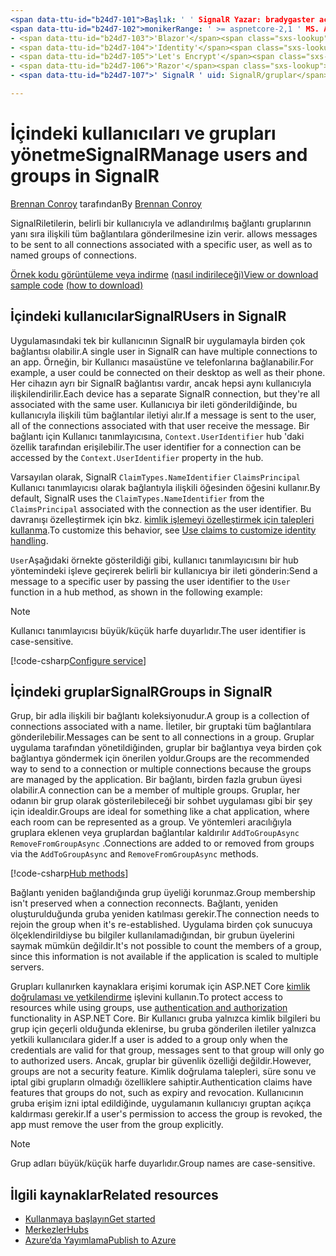```yaml
---
<span data-ttu-id="b24d7-101">Başlık: ' ' SignalR Yazar: bradygaster açıklaması: ' içindeki kullanıcıları ve grupları yönetme ASP.NET Core SignalR Kullanıcı ve grup yönetimine genel bakış. '</span><span class="sxs-lookup"><span data-stu-id="b24d7-101">title: 'Manage users and groups in SignalR' author: bradygaster description: 'Overview of ASP.NET Core SignalR User and Group management.'</span></span>
<span data-ttu-id="b24d7-102">monikerRange: ' >= aspnetcore-2,1 ' MS. Author: bradyg MS. Custom: MVC MS. Date: 05/17/2020 No-loc:</span><span class="sxs-lookup"><span data-stu-id="b24d7-102">monikerRange: '>= aspnetcore-2.1' ms.author: bradyg ms.custom: mvc ms.date: 05/17/2020 no-loc:</span></span>
- <span data-ttu-id="b24d7-103">'Blazor'</span><span class="sxs-lookup"><span data-stu-id="b24d7-103">'Blazor'</span></span>
- <span data-ttu-id="b24d7-104">'Identity'</span><span class="sxs-lookup"><span data-stu-id="b24d7-104">'Identity'</span></span>
- <span data-ttu-id="b24d7-105">'Let's Encrypt'</span><span class="sxs-lookup"><span data-stu-id="b24d7-105">'Let's Encrypt'</span></span>
- <span data-ttu-id="b24d7-106">'Razor'</span><span class="sxs-lookup"><span data-stu-id="b24d7-106">'Razor'</span></span>
- <span data-ttu-id="b24d7-107">' SignalR ' uid: SignalR/gruplar</span><span class="sxs-lookup"><span data-stu-id="b24d7-107">'SignalR' uid: signalr/groups</span></span>

---
```


# <a name="manage-users-and-groups-in-signalr"></a><span data-ttu-id="b24d7-108">İçindeki kullanıcıları ve grupları yönetmeSignalR</span><span class="sxs-lookup"><span data-stu-id="b24d7-108">Manage users and groups in SignalR</span></span>

<span data-ttu-id="b24d7-109">[Brennan Conroy](https://github.com/BrennanConroy) tarafından</span><span class="sxs-lookup"><span data-stu-id="b24d7-109">By [Brennan Conroy](https://github.com/BrennanConroy)</span></span>

SignalR<span data-ttu-id="b24d7-110">iletilerin, belirli bir kullanıcıyla ve adlandırılmış bağlantı gruplarının yanı sıra ilişkili tüm bağlantılara gönderilmesine izin verir.</span><span class="sxs-lookup"><span data-stu-id="b24d7-110"> allows messages to be sent to all connections associated with a specific user, as well as to named groups of connections.</span></span>

<span data-ttu-id="b24d7-111">[Örnek kodu görüntüleme veya indirme](https://github.com/dotnet/AspNetCore.Docs/tree/master/aspnetcore/signalr/groups/sample/) [(nasıl indirileceği)](xref:index#how-to-download-a-sample)</span><span class="sxs-lookup"><span data-stu-id="b24d7-111">[View or download sample code](https://github.com/dotnet/AspNetCore.Docs/tree/master/aspnetcore/signalr/groups/sample/) [(how to download)](xref:index#how-to-download-a-sample)</span></span>

## <a name="users-in-signalr"></a><span data-ttu-id="b24d7-112">İçindeki kullanıcılarSignalR</span><span class="sxs-lookup"><span data-stu-id="b24d7-112">Users in SignalR</span></span>

<span data-ttu-id="b24d7-113">Uygulamasındaki tek bir kullanıcının SignalR bir uygulamayla birden çok bağlantısı olabilir.</span><span class="sxs-lookup"><span data-stu-id="b24d7-113">A single user in SignalR can have multiple connections to an app.</span></span> <span data-ttu-id="b24d7-114">Örneğin, bir Kullanıcı masaüstüne ve telefonlarına bağlanabilir.</span><span class="sxs-lookup"><span data-stu-id="b24d7-114">For example, a user could be connected on their desktop as well as their phone.</span></span> <span data-ttu-id="b24d7-115">Her cihazın ayrı bir SignalR bağlantısı vardır, ancak hepsi aynı kullanıcıyla ilişkilendirilir.</span><span class="sxs-lookup"><span data-stu-id="b24d7-115">Each device has a separate SignalR connection, but they're all associated with the same user.</span></span> <span data-ttu-id="b24d7-116">Kullanıcıya bir ileti gönderildiğinde, bu kullanıcıyla ilişkili tüm bağlantılar iletiyi alır.</span><span class="sxs-lookup"><span data-stu-id="b24d7-116">If a message is sent to the user, all of the connections associated with that user receive the message.</span></span> <span data-ttu-id="b24d7-117">Bir bağlantı için Kullanıcı tanımlayıcısına, `Context.UserIdentifier` hub 'daki özellik tarafından erişilebilir.</span><span class="sxs-lookup"><span data-stu-id="b24d7-117">The user identifier for a connection can be accessed by the `Context.UserIdentifier` property in the hub.</span></span>

<span data-ttu-id="b24d7-118">Varsayılan olarak, SignalR `ClaimTypes.NameIdentifier` `ClaimsPrincipal` Kullanıcı tanımlayıcısı olarak bağlantıyla ilişkili öğesinden öğesini kullanır.</span><span class="sxs-lookup"><span data-stu-id="b24d7-118">By default, SignalR uses the `ClaimTypes.NameIdentifier` from the `ClaimsPrincipal` associated with the connection as the user identifier.</span></span> <span data-ttu-id="b24d7-119">Bu davranışı özelleştirmek için bkz. [kimlik işlemeyi özelleştirmek için talepleri kullanma](xref:signalr/authn-and-authz#use-claims-to-customize-identity-handling).</span><span class="sxs-lookup"><span data-stu-id="b24d7-119">To customize this behavior, see [Use claims to customize identity handling](xref:signalr/authn-and-authz#use-claims-to-customize-identity-handling).</span></span>

<span data-ttu-id="b24d7-120">`User`Aşağıdaki örnekte gösterildiği gibi, kullanıcı tanımlayıcısını bir hub yöntemindeki işleve geçirerek belirli bir kullanıcıya bir ileti gönderin:</span><span class="sxs-lookup"><span data-stu-id="b24d7-120">Send a message to a specific user by passing the user identifier to the `User` function in a hub method, as shown in the following example:</span></span>

> [!NOTE]
> <span data-ttu-id="b24d7-121">Kullanıcı tanımlayıcısı büyük/küçük harfe duyarlıdır.</span><span class="sxs-lookup"><span data-stu-id="b24d7-121">The user identifier is case-sensitive.</span></span>

[!code-csharp[Configure service](groups/sample/Hubs/ChatHub.cs?range=29-32)]

## <a name="groups-in-signalr"></a><span data-ttu-id="b24d7-122">İçindeki gruplarSignalR</span><span class="sxs-lookup"><span data-stu-id="b24d7-122">Groups in SignalR</span></span>

<span data-ttu-id="b24d7-123">Grup, bir adla ilişkili bir bağlantı koleksiyonudur.</span><span class="sxs-lookup"><span data-stu-id="b24d7-123">A group is a collection of connections associated with a name.</span></span> <span data-ttu-id="b24d7-124">İletiler, bir gruptaki tüm bağlantılara gönderilebilir.</span><span class="sxs-lookup"><span data-stu-id="b24d7-124">Messages can be sent to all connections in a group.</span></span> <span data-ttu-id="b24d7-125">Gruplar uygulama tarafından yönetildiğinden, gruplar bir bağlantıya veya birden çok bağlantıya göndermek için önerilen yoldur.</span><span class="sxs-lookup"><span data-stu-id="b24d7-125">Groups are the recommended way to send to a connection or multiple connections because the groups are managed by the application.</span></span> <span data-ttu-id="b24d7-126">Bir bağlantı, birden fazla grubun üyesi olabilir.</span><span class="sxs-lookup"><span data-stu-id="b24d7-126">A connection can be a member of multiple groups.</span></span> <span data-ttu-id="b24d7-127">Gruplar, her odanın bir grup olarak gösterilebileceği bir sohbet uygulaması gibi bir şey için idealdir.</span><span class="sxs-lookup"><span data-stu-id="b24d7-127">Groups are ideal for something like a chat application, where each room can be represented as a group.</span></span> <span data-ttu-id="b24d7-128">Ve yöntemleri aracılığıyla gruplara eklenen veya gruplardan bağlantılar kaldırılır `AddToGroupAsync` `RemoveFromGroupAsync` .</span><span class="sxs-lookup"><span data-stu-id="b24d7-128">Connections are added to or removed from groups via the `AddToGroupAsync` and `RemoveFromGroupAsync` methods.</span></span>

[!code-csharp[Hub methods](groups/sample/Hubs/ChatHub.cs?range=15-27)]

<span data-ttu-id="b24d7-129">Bağlantı yeniden bağlandığında grup üyeliği korunmaz.</span><span class="sxs-lookup"><span data-stu-id="b24d7-129">Group membership isn't preserved when a connection reconnects.</span></span> <span data-ttu-id="b24d7-130">Bağlantı, yeniden oluşturulduğunda gruba yeniden katılması gerekir.</span><span class="sxs-lookup"><span data-stu-id="b24d7-130">The connection needs to rejoin the group when it's re-established.</span></span> <span data-ttu-id="b24d7-131">Uygulama birden çok sunucuya ölçeklendirildiyse bu bilgiler kullanılamadığından, bir grubun üyelerini saymak mümkün değildir.</span><span class="sxs-lookup"><span data-stu-id="b24d7-131">It's not possible to count the members of a group, since this information is not available if the application is scaled to multiple servers.</span></span>

<span data-ttu-id="b24d7-132">Grupları kullanırken kaynaklara erişimi korumak için ASP.NET Core [kimlik doğrulaması ve yetkilendirme](xref:signalr/authn-and-authz) işlevini kullanın.</span><span class="sxs-lookup"><span data-stu-id="b24d7-132">To protect access to resources while using groups, use [authentication and authorization](xref:signalr/authn-and-authz) functionality in ASP.NET Core.</span></span> <span data-ttu-id="b24d7-133">Bir Kullanıcı gruba yalnızca kimlik bilgileri bu grup için geçerli olduğunda eklenirse, bu gruba gönderilen iletiler yalnızca yetkili kullanıcılara gider.</span><span class="sxs-lookup"><span data-stu-id="b24d7-133">If a user is added to a group only when the credentials are valid for that group, messages sent to that group will only go to authorized users.</span></span> <span data-ttu-id="b24d7-134">Ancak, gruplar bir güvenlik özelliği değildir.</span><span class="sxs-lookup"><span data-stu-id="b24d7-134">However, groups are not a security feature.</span></span> <span data-ttu-id="b24d7-135">Kimlik doğrulama talepleri, süre sonu ve iptal gibi grupların olmadığı özelliklere sahiptir.</span><span class="sxs-lookup"><span data-stu-id="b24d7-135">Authentication claims have features that groups do not, such as expiry and revocation.</span></span> <span data-ttu-id="b24d7-136">Kullanıcının gruba erişim izni iptal edildiğinde, uygulamanın kullanıcıyı gruptan açıkça kaldırması gerekir.</span><span class="sxs-lookup"><span data-stu-id="b24d7-136">If a user's permission to access the group is revoked, the app must remove the user from the group explicitly.</span></span>

> [!NOTE]
> <span data-ttu-id="b24d7-137">Grup adları büyük/küçük harfe duyarlıdır.</span><span class="sxs-lookup"><span data-stu-id="b24d7-137">Group names are case-sensitive.</span></span>

## <a name="related-resources"></a><span data-ttu-id="b24d7-138">İlgili kaynaklar</span><span class="sxs-lookup"><span data-stu-id="b24d7-138">Related resources</span></span>

* [<span data-ttu-id="b24d7-139">Kullanmaya başlayın</span><span class="sxs-lookup"><span data-stu-id="b24d7-139">Get started</span></span>](xref:tutorials/signalr)
* [<span data-ttu-id="b24d7-140">Merkezler</span><span class="sxs-lookup"><span data-stu-id="b24d7-140">Hubs</span></span>](xref:signalr/hubs)
* [<span data-ttu-id="b24d7-141">Azure’da Yayımlama</span><span class="sxs-lookup"><span data-stu-id="b24d7-141">Publish to Azure</span></span>](xref:signalr/publish-to-azure-web-app)
